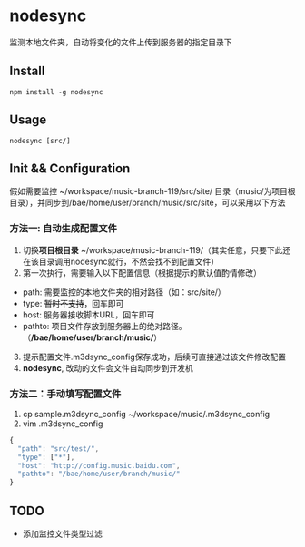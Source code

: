 # nodesync

监测本地文件夹，自动将变化的文件上传到服务器的指定目录下

## Install

```
npm install -g nodesync
```


## Usage

```
nodesync [src/]
```

## Init && Configuration

假如需要监控 ~/workspace/music-branch-119/src/site/ 目录（music/为项目根目录），并同步到/bae/home/user/branch/music/src/site，可以采用以下方法

### 方法一: 自动生成配置文件
1. 切换**项目根目录** ~/workspace/music-branch-119/（其实任意，只要下此还在该目录调用nodesync就行，不然会找不到配置文件）
2. 第一次执行，需要输入以下配置信息（根据提示的默认值酌情修改）
  + path: 需要监控的本地文件夹的相对路径（如：src/site/）
  + type: <del>暂时不支持</del>，回车即可
  + host: 服务器接收脚本URL，回车即可
  + pathto: 项目文件存放到服务器上的绝对路径。（**/bae/home/user/branch/music/**）
3. 提示配置文件.m3dsync_config保存成功，后续可直接通过该文件修改配置
4. **nodesync**, 改动的文件会文件自动同步到开发机

### 方法二：手动填写配置文件
1. cp sample.m3dsync_config ~/workspace/music/.m3dsync_config
2. vim .m3dsync_config

``` javascript
{
  "path": "src/test/",
  "type": ["*"],
  "host": "http://config.music.baidu.com",
  "pathto": "/bae/home/user/branch/music/"
}
```

## TODO

- 添加监控文件类型过滤
